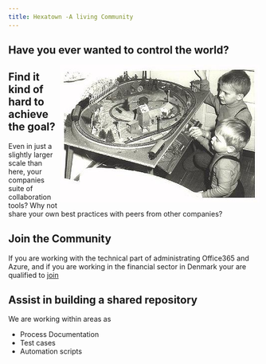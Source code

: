 ```yaml
---
title: Hexatown -A living Community
---
```


## Have you ever wanted to control the world? 

<img align="right" src="./img/www-egger-bahn.de-images-history-03-oldphoto.jpg" title="Photo © 2001 - 2017 by Textwerkstatt Ralph Stenzel. http://www.egger-bahn.de" />

## Find it kind of hard to achieve the goal?
Even in just a slightly larger scale than here, your companies suite of collaboration tools? Why not share your own best practices with peers from other companies? 

## Join the Community
If you are working with the technical part of administrating Office365 and Azure, and if you are working in the financial sector in Denmark your are qualified to [join](join)

## Assist in building a shared repository
We are working within areas as

- Process Documentation
- Test cases
- Automation scripts

